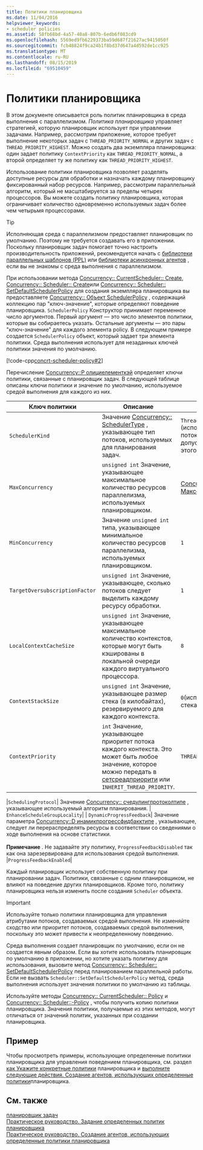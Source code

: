```yaml
---
title: Политики планировщика
ms.date: 11/04/2016
helpviewer_keywords:
- scheduler policies
ms.assetid: 58fb68bd-4a57-40a8-807b-6edb6f083cd9
ms.openlocfilehash: 5569ed9fb6229373ba59d687f21627ac9415050f
ms.sourcegitcommit: fcb48824f9ca24b1f8bd37d647a4d592de1cc925
ms.translationtype: MT
ms.contentlocale: ru-RU
ms.lasthandoff: 08/15/2019
ms.locfileid: "69510459"
---
```

# <a name="scheduler-policies"></a>Политики планировщика

В этом документе описывается роль политик планировщика в среда выполнения с параллелизмом. *Политика планировщика* управляет стратегией, которую планировщик использует при управлении задачами. Например, рассмотрим приложение, которое требует выполнение некоторых задач с `THREAD_PRIORITY_NORMAL` и других задач с `THREAD_PRIORITY_HIGHEST`.  Можно создать два экземпляра планировщика: один задает политику `ContextPriority` как `THREAD_PRIORITY_NORMAL`, а второй определяет ту же политику как `THREAD_PRIORITY_HIGHEST`.

Использование политики планировщика позволяет разделять доступные ресурсы для обработки и назначать каждому планировщику фиксированный набор ресурсов. Например, рассмотрим параллельный алгоритм, который не масштабируется за пределы четырех процессоров. Вы можете создать политику планировщика, которая ограничивает количество одновременно используемых задач более чем четырьмя процессорами.

> [!TIP]
>  Исполняющая среда с параллелизмом предоставляет планировщик по умолчанию. Поэтому не требуется создавать его в приложении. Поскольку планировщик задач помогает точно настроить производительность приложений, рекомендуется начать с [библиотеки параллельных шаблонов (PPL)](../../parallel/concrt/parallel-patterns-library-ppl.md) или [библиотеки асинхронных агентов](../../parallel/concrt/asynchronous-agents-library.md) , если вы не знакомы с среда выполнения с параллелизмом.

При использовании метода [Concurrency:: CurrentScheduler:: Create](reference/currentscheduler-class.md#create), [Concurrency:: Scheduler:: Create](reference/scheduler-class.md#create)или [Concurrency:: Scheduler:: SetDefaultSchedulerPolicy](reference/scheduler-class.md#setdefaultschedulerpolicy) для создания экземпляра планировщика вы предоставляете [Concurrency:: Объект SchedulerPolicy](../../parallel/concrt/reference/schedulerpolicy-class.md) , содержащий коллекцию пар "ключ-значение", которые определяют поведение планировщика. `SchedulerPolicy` Конструктор принимает переменное число аргументов. Первый аргумент — это число элементов политики, которые вы собираетесь указать. Остальные аргументы — это пары "ключ-значение" для каждого элемента policy. В следующем примере создается `SchedulerPolicy` объект, который задает три элемента политики. Среда выполнения использует для незаданных ключей политики значения по умолчанию.

[!code-cpp[concrt-scheduler-policy#2](../../parallel/concrt/codesnippet/cpp/scheduler-policies_1.cpp)]

Перечисление [Concurrency::P олициелементкэй](reference/concurrency-namespace-enums.md#policyelementkey) определяет ключи политики, связанные с планировщик задач. В следующей таблице описаны ключи политики и значение по умолчанию, используемое средой выполнения для каждого из них.

|Ключ политики|Описание|Default Value|
|----------------|-----------------|-------------------|
|`SchedulerKind`|Значение [Concurrency:: SchedulerType](reference/concurrency-namespace-enums.md#schedulertype) , указывающее тип потоков, используемых для планирования задач.|`ThreadScheduler` (используйте стандартные потоки). Это единственное допустимое значение для этого ключа.|
|`MaxConcurrency`|`unsigned int` Значение, указывающее максимальное количество ресурсов параллелизма, используемых планировщиком.|[Concurrency:: Максексекутионресаурцес](reference/concurrency-namespace-constants1.md#maxexecutionresources)|
|`MinConcurrency`|Значение `unsigned int` типа, указывающее минимальное количество ресурсов параллелизма, используемых планировщиком.|`1`|
|`TargetOversubscriptionFactor`|`unsigned int` Значение, указывающее, сколько потоков следует выделить каждому ресурсу обработки.|`1`|
|`LocalContextCacheSize`|`unsigned int` Значение, указывающее максимальное количество контекстов, которые могут быть кэшированы в локальной очереди каждого виртуального процессора.|`8`|
|`ContextStackSize`|`unsigned int` Значение, указывающее размер стека (в килобайтах), резервируемого для каждого контекста.|`0`(используйте размер стека по умолчанию)|
|`ContextPriority`|`int` Значение, указывающее приоритет потока каждого контекста. Это может быть любое значение, которое можно передать в [сетсреадприорити](/windows/win32/api/processthreadsapi/nf-processthreadsapi-setthreadpriority) или `INHERIT_THREAD_PRIORITY`.|`THREAD_PRIORITY_NORMAL`|

|`SchedulingProtocol`| Значение [Concurrency:: счедулингпротоколтипе](reference/concurrency-namespace-enums.md#schedulingprotocoltype) , указывающее используемый алгоритм планирования. | `EnhanceScheduleGroupLocality`| | `DynamicProgressFeedback`| Значение параметра [Concurrency::D инамикпрогрессфидбакктипе](reference/concurrency-namespace-enums.md#dynamicprogressfeedbacktype) , указывающее, следует ли перераспределять ресурсы в соответствии со сведениями о ходе выполнения на основе статистики.<br /><br /> **Примечание** . Не задавайте эту политику, `ProgressFeedbackDisabled` так как она зарезервирована для использования средой выполнения. |`ProgressFeedbackEnabled`|

Каждый планировщик использует собственную политику при планировании задач. Политики, связанные с одним планировщиком, не влияют на поведение других планировщиков. Кроме того, политику планировщика нельзя изменить после создания `Scheduler` объекта.

> [!IMPORTANT]
>  Используйте только политики планировщика для управления атрибутами потоков, создаваемых средой выполнения. Не изменяйте сходство или приоритет потоков, создаваемых средой выполнения, поскольку это может привести к неопределенному поведению.

Среда выполнения создает планировщик по умолчанию, если он не создается явным образом. Если вы хотите использовать планировщик по умолчанию в приложении, но хотите указать политику для использования, вызовите метод [Concurrency:: Scheduler:: SetDefaultSchedulerPolicy](reference/scheduler-class.md#setdefaultschedulerpolicy) перед планированием параллельной работы. Если не вызвать `Scheduler::SetDefaultSchedulerPolicy` метод, среда выполнения использует значения политики по умолчанию из таблицы.

Используйте методы [Concurrency:: CurrentScheduler:: Policy](reference/currentscheduler-class.md#getpolicy) и [Concurrency:: Scheduler::-Policy](reference/scheduler-class.md#getpolicy) , чтобы получить копию политики планировщика. Значения политики, получаемые из этих методов, могут отличаться от значений политик, указанных при создании планировщика.

## <a name="example"></a>Пример

Чтобы просмотреть примеры, использующие определенные политики планировщика для управления поведением планировщика, см. раздел [как Укажите конкретные политики](../../parallel/concrt/how-to-specify-specific-scheduler-policies.md) планировщика и [выполните следующие действия. Создание агентов, использующих определенные политики](../../parallel/concrt/how-to-create-agents-that-use-specific-scheduler-policies.md)планировщика.

## <a name="see-also"></a>См. также

[планировщик задач](../../parallel/concrt/task-scheduler-concurrency-runtime.md)<br/>
[Практическое руководство. Задание определенных политик планировщика](../../parallel/concrt/how-to-specify-specific-scheduler-policies.md)<br/>
[Практическое руководство. Создание агентов, использующих определенные политики планировщика](../../parallel/concrt/how-to-create-agents-that-use-specific-scheduler-policies.md)
